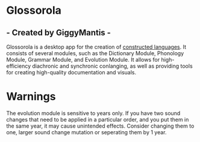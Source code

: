 # Glossorola
## - Created by GiggyMantis -

Glossorola is a desktop app for the creation of [constructed languages](https://en.wikipedia.org/wiki/Constructed_language).
It consists of several modules, such as the Dictionary Module, Phonology Module, Grammar Module, and Evolution Module. 
It allows for high-efficiency diachronic and synchronic conlanging, as well as providing tools for creating high-quality documentation and visuals.

# Warnings

The evolution module is sensitive to years only. If you have two sound changes that need to be applied in a particular order, and you put them in the same year, it may cause unintended effects.
Consider changing them to one, larger sound change mutation or seperating them by 1 year.
